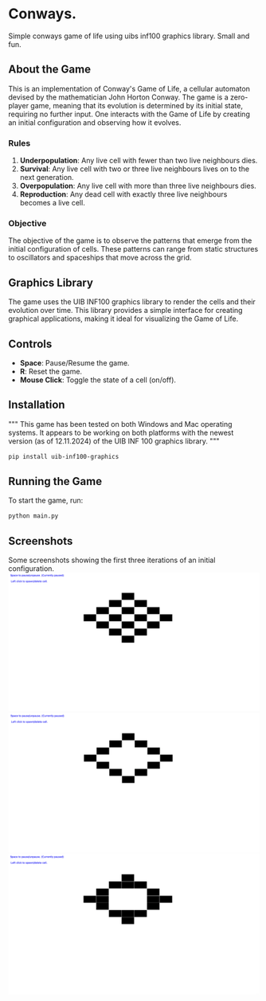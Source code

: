 # Conways.

Simple conways game of life using uibs inf100 graphics library.
Small and fun.

## About the Game

This is an implementation of Conway's Game of Life, a cellular automaton devised by the mathematician John Horton Conway. The game is a zero-player game, meaning that its evolution is determined by its initial state, requiring no further input. One interacts with the Game of Life by creating an initial configuration and observing how it evolves.

### Rules

1. **Underpopulation**: Any live cell with fewer than two live neighbours dies.
2. **Survival**: Any live cell with two or three live neighbours lives on to the next generation.
3. **Overpopulation**: Any live cell with more than three live neighbours dies.
4. **Reproduction**: Any dead cell with exactly three live neighbours becomes a live cell.

### Objective

The objective of the game is to observe the patterns that emerge from the initial configuration of cells. These patterns can range from static structures to oscillators and spaceships that move across the grid.

## Graphics Library

The game uses the UIB INF100 graphics library to render the cells and their evolution over time. This library provides a simple interface for creating graphical applications, making it ideal for visualizing the Game of Life.

## Controls

- **Space**: Pause/Resume the game.
- **R**: Reset the game.
- **Mouse Click**: Toggle the state of a cell (on/off).

## Installation

"""
This game has been tested on both Windows and Mac operating systems.
It appears to be working on both platforms with the newest version (as of 12.11.2024) of the UIB INF 100 graphics library.
"""

```sh
pip install uib-inf100-graphics
```

## Running the Game

To start the game, run:

```sh
python main.py
```

## Screenshots

Some screenshots showing the first three iterations of an initial configuration.
![Game Screenshot 1](screenshots/screenshot_1.png)
![Game Screenshot 2](screenshots/screenshot_2.png)
![Game Screenshot 3](screenshots/screenshot_3.png)

